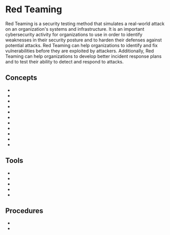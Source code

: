 # Red Teaming

Red Teaming is a security testing method that simulates a real-world attack on an organization's systems and infrastructure. It is an important cybersecurity activity for organizations to use in order to identify weaknesses in their security posture and to harden their defenses against potential attacks. Red Teaming can help organizations to identify and fix vulnerabilities before they are exploited by attackers. Additionally, Red Teaming can help organizations to develop better incident response plans and to test their ability to detect and respond to attacks.

## Concepts

* [](why-do-we-red-team)
* [](what-is-the-right-mindset-for-red-teaming)
* [](designing-realistic-cyber-threat-emulations)
* [](using-the-cyber-kill-chain-and-the-mitre-matrix-for-red-team-operations)
* [](what-is-the-difference-between-red-teaming-penetration-testing-and-vulnerability-assessments)
* [](the-business-case-against-red-teaming)
* [](key-metrics-to-measure-the-success-of-a-red-team-exercise)
* [](the-importance-of-freedom-of-movement-when-running-red-team-exercises)
* [](can-red-teaming-exercises-be-automated)
* [](how-can-cisos-make-sense-of-cyber-red-team-results)
* [](a-simple-introduction-to-red-blue-and-purple-teaming)

## Tools

* [](introduction-to-red-team-tools-and-techniques)
* [](perform-remote-code-execution-with-the-use-of-reverse-shells)
* [](using-netcat-as-a-reverse-shell)
* [](top-reasons-why-red-teamers-should-know-how-to-write-their-own-custom-tools)
* [](choosing-a-command-and-control-infrastructure)

## Procedures

* [](what-is-the-ooda-loop-and-why-is-it-relevant-to-red-teaming)
* [](designing-threat-emulation-scenarios)